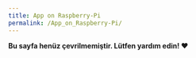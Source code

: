 ```yaml
---
title: App on Raspberry-Pi
permalink: /App_on_Raspberry-Pi/
---
```


**Bu sayfa henüz çevrilmemiştir. Lütfen yardım edin! ❤**
